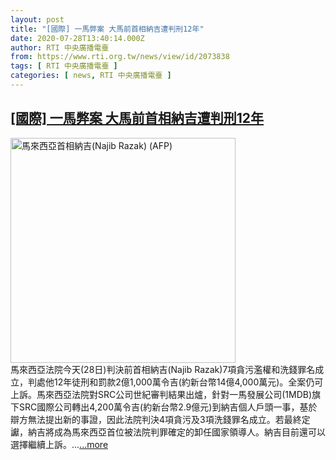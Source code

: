 ```yaml
---
layout: post
title: "[國際] 一馬弊案 大馬前首相納吉遭判刑12年"
date: 2020-07-28T13:40:14.000Z
author: RTI 中央廣播電臺
from: https://www.rti.org.tw/news/view/id/2073838
tags: [ RTI 中央廣播電臺 ]
categories: [ news, RTI 中央廣播電臺 ]
---
```

<!--1595943614000-->
[[國際] 一馬弊案 大馬前首相納吉遭判刑12年](https://www.rti.org.tw/news/view/id/2073838)
------

<div>
<img src="https://static.rti.org.tw/assets/thumbnails/2018/09/20/140609232384552.JPG" width="360" alt="馬來西亞首相納吉(Najib Razak) (AFP)" title="馬來西亞首相納吉(Najib Razak) (AFP)"><br>馬來西亞法院今天(28日)判決前首相納吉(Najib Razak)7項貪污濫權和洗錢罪名成立，判處他12年徒刑和罰款2億1,000萬令吉(約新台幣14億4,000萬元)。全案仍可上訴。馬來西亞法院對SRC公司世紀審判結果出爐，針對一馬發展公司(1MDB)旗下SRC國際公司轉出4,200萬令吉(約新台幣2.9億元)到納吉個人戶頭一事，基於辯方無法提出新的事證，因此法院判決4項貪污及3項洗錢罪名成立。若最終定讞，納吉將成為馬來西亞首位被法院判罪確定的卸任國家領導人。納吉目前還可以選擇繼續上訴。...<a target="_blank" href="https://www.rti.org.tw/news/view/id/2073838">...more</a>
</div>
